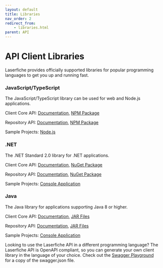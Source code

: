 ```yaml
---
layout: default
title: Libraries
nav_order: 2
redirect_from:
    - libraries.html
parent: API
---
```

<!--Copyright (c) Laserfiche.
See LICENSE and LICENSE-CODE in the project root for license information.-->

# API Client Libraries

Laserfiche provides officially supported libraries for popular programming languages to get you up and running fast.

### JavaScript/TypeScript

The JavaScript/TypeScript library can be used for web and Node.js applications.

Client Core API: [Documentation](https://laserfiche.github.io/lf-api-client-core-js/docs/1.x/index.html), [NPM Package](https://www.npmjs.com/package/@laserfiche/lf-api-client-core)

Repository API: [Documentation](https://laserfiche.github.io/lf-repository-api-client-js/docs/v2/index.html), [NPM Package](https://www.npmjs.com/package/@laserfiche/lf-repository-api-client-v2)

Sample Projects: [Node.js](https://github.com/Laserfiche/lf-sample-repository-api-nodejs)

### .NET

The .NET Standard 2.0 library for .NET applications.

Client Core API: [Documentation](https://laserfiche.github.io/lf-api-client-core-dotnet/docs/1.x/index.html), [NuGet Package](https://www.nuget.org/packages/Laserfiche.Api.Client.Core)

Repository API: [Documentation](https://laserfiche.github.io/lf-repository-api-client-dotnet/docs/v2/index.html), [NuGet Package](https://www.nuget.org/packages/Laserfiche.Repository.Api.Client.V2)

Sample Projects: [Console Application](https://github.com/Laserfiche/lf-sample-repository-api-dotnet-srv)

### Java

The Java library for applications supporting Java 8 or higher.

Client Core API: [Documentation](https://laserfiche.github.io/lf-api-client-core-java/docs/2.x/index.html), [JAR Files](https://central.sonatype.com/artifact/com.laserfiche/lf-api-client-core/2.2.0/versions)

Repository API: [Documentation](https://laserfiche.github.io/lf-repository-api-client-java/docs/v2/index.html), [JAR Files](https://central.sonatype.com/artifact/com.laserfiche/lf-repository-api-client-v2/versions)

Sample Projects: [Console Application](https://github.com/Laserfiche/lf-sample-repository-api-java)


Looking to use the Laserfiche API in a different programming language? The Laserfiche API is OpenAPI compliant, so you can generate your own client library in the language of your choice. Check out the [Swagger Playground](https://api.laserfiche.com/repository/swagger/index.html) for a copy of the swagger.json file.